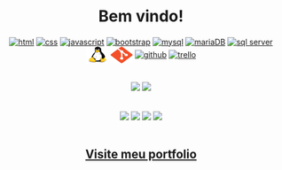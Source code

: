 <div align="center">

 # Bem vindo!

<a href="https://github.com/lucianolpsf">
      <img align="center" alt="html" height="30" width="40" src="https://cdn.jsdelivr.net/gh/devicons/devicon/icons/html5/html5-original-wordmark.svg"><a/>
 <a href="https://github.com/lucianolpsf">
      <img align="center" alt="css" height="32" width="40" src="https://cdn.jsdelivr.net/gh/devicons/devicon/icons/css3/css3-original-wordmark.svg"><a/>
 
 <a href="https://github.com/lucianolpsf">
      <img align="center" alt="javascript" height="27" width="30" src="https://lucianolpsf.github.io/portfolio/assets/img/icons/Javascript.png"><a/>  
   
 <a href="https://github.com/lucianolpsf">
      <img align="center" alt="bootstrap" height="30" width="40" src="https://lucianolpsf.github.io/portfolio/assets/img/icons/Bootstrap.png"><a/>  
    
<a href="https://github.com/lucianolpsf">
      <img align="center" alt="mysql" height="30" width="40" src="https://cdn.jsdelivr.net/gh/devicons/devicon/icons/mysql/mysql-original-wordmark.svg"><a/>

<a href="https://github.com/lucianolpsf">
    <img align="center" alt="mariaDB" height="30" width="40" src="https://lucianolpsf.github.io/portfolio/assets/img/icons/MariaDB.png"><a/>
  
 <a href="https://github.com/lucianolpsf">
    <img align="center" alt="sql server" height="30" width="40" src="https://lucianolpsf.github.io/portfolio/assets/img/icons/SQL%20Server.png"><a/>
    
<a href="https://github.com/lucianolpsf">
    <img align="center" alt="linux" height="30" width="40" src="https://raw.githubusercontent.com/devicons/devicon/master/icons/linux/linux-original.svg"><a/>
  
<a href="https://github.com/lucianolpsf">    
      <img align="center" alt="git" height="30" width="40" src="https://raw.githubusercontent.com/devicons/devicon/master/icons/git/git-original.svg"><a/>
  <!--<img align="center" alt="github" height="35" width="35" src="/assets/GitHub.png"> -->
 <a href="https://github.com/lucianolpsf">    
      <img align="center" alt="github" height="40" width="40" src="https://img.icons8.com/?size=512&id=bVGqATNwfhYq&format=png"><a/>
 
  <a href="https://github.com/lucianolpsf">    
      <img align="center" alt="trello" height="40" width="40" src="https://img.icons8.com/?size=512&id=21049&format=png"><a/>
  
</div>
<br>
<br>
  <div align="center">
  <a href="https://github.com/lucianolpsf">
  <img height="180em" src="https://github-readme-stats.vercel.app/api?username=lucianolpsf&show_icons=true&theme=dracula&include_all_commits=true&count_private=true"/></a>
      
  <a href="https://github.com/lucianolpsf">
  <img height="180em" src="https://github-readme-stats.vercel.app/api/top-langs/?username=lucianolpsf&layout=compact&size_weight=0.5&count_weight=0.5&theme=dracula"/></a>  
</div>
<br>
<br>
<div align="center">
    <a href="https://facebook.com/lucianolpsf" target="_blank">
        <img src="https://img.shields.io/badge/Facebook-1877F2?style=for-the-badge&logo=facebook&logoColor=white" target="_blank"/><a/>
    <a href="https://instagram.com/lucianolpsf" target="_blank">
        <img src="https://img.shields.io/badge/Instagram-E4405F?style=for-the-badge&logo=instagram&logoColor=white" target="_blank"/><a/>
    <a href="https://www.youtube.com/@proletariadovencedor" target="_blank">
        <img src="https://img.shields.io/badge/YouTube-FF0000?style=for-the-badge&logo=youtube&logoColor=white" target="_blank"/><a/>
    <a href="https://www.linkedin.com/in/lucianolpsf/" target="_blank">
        <img src="https://img.shields.io/badge/LinkedIn-0077B5?style=for-the-badge&logo=linkedin&logoColor=white" target="_blank"/><a/>
</div>
<br>
<div align="center">

## [Visite meu portfolio](https://lucianolpsf.github.io/portfolio/)

</div>
